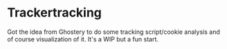 # Trackertracking
Got the idea from Ghostery to do some tracking script/cookie analysis and of course visualization of it. It's a WIP but a fun start.
